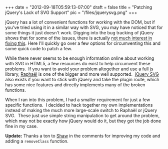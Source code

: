 
+++
date = "2012-09-18T05:59:13-07:00"
draft = false
title = "Patching jQuery's Lack of SVG Support"
pic = "/files/jquerysvg.png"
+++

<p>jQuery has a lot of convenient functions for working with the DOM, but if 
you've tried using it in a similar way with SVG, you may 
have noticed that for some things it just doesn't work. Digging into 
the bug tracking of jQuery shows that for some of the issues, there is 
actually <a href="http://bugs.jquery.com/ticket/4850">not much interest in fixing this</a>. Here I'll quickly go over a few options for circumventing this and some quick code to patch a few. </p>

<p>While there never seems to be enough information online about working with SVG in HTML5, a few resources do exist to help circumvent these problems.&nbsp; If you want to avoid your problem altogether and use a full js library, <a href="http://raphaeljs.com/">Raphaël</a> is one of the bigger and more well supported.&nbsp; <a href="http://keith-wood.name/svg.html">jQuery SVG</a> also exists if you want to stick with jQuery and take the plugin route, which has some nice features and directly implements many of the broken functions. </p>

<p>When I ran into this problem, I had a smaller requirement for just a few specific functions.&nbsp; I decided to hack together my own implementations instead of making the much more large-scale switch to Raphaël or jQuery SVG.&nbsp; These just use simple string manipulation to get around the problem, which may not be exactly how jQuery would do it, but they got the job done fine in my case. </p>

<p><strong>Update:</strong> Thanks a ton to <a href="http://brokensquare.com/">Shaw</a> in the comments for improving my code and adding a <code>removeClass</code> function. </p>

<p><script src="https://gist.github.com/justinmc/8876659.js"></script></p>